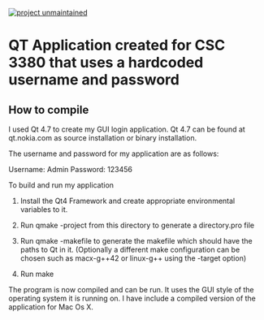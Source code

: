 [![project unmaintained](https://img.shields.io/badge/project-unmaintained-red.svg)](https://img.shields.io/badge/project-unmaintained-red.svg)

# QT Application created for CSC 3380 that uses a hardcoded username and password

## How to compile

I used Qt 4.7 to create my GUI login application. Qt 4.7 can be found at
qt.nokia.com as source installation or binary installation.

The username and password for my application are as follows:

Username: Admin
Password: 123456

To build and run my application

1. Install the Qt4 Framework and create appropriate environmental
variables to it.

2. Run qmake -project from this directory to generate a directory.pro
file

3. Run qmake -makefile to generate the makefile which should have the
paths to Qt in it. (Optionally a different make configuration can be
chosen such as macx-g++42 or linux-g++ using the -target option)

4. Run make

The program is now compiled and can be run. It uses the GUI style of the
operating system it is running on. I have include a compiled version of
the application for Mac Os X.
